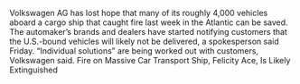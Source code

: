Volkswagen AG has lost hope that many of its roughly 4,000 vehicles aboard a cargo ship that caught fire last week in the Atlantic can be saved.
The automaker’s brands and dealers have started notifying customers that the U.S.-bound vehicles will likely not be delivered, a spokesperson said Friday. “Individual solutions” are being worked out with customers, Volkswagen said.
Fire on Massive Car Transport Ship, Felicity Ace, Is Likely Extinguished